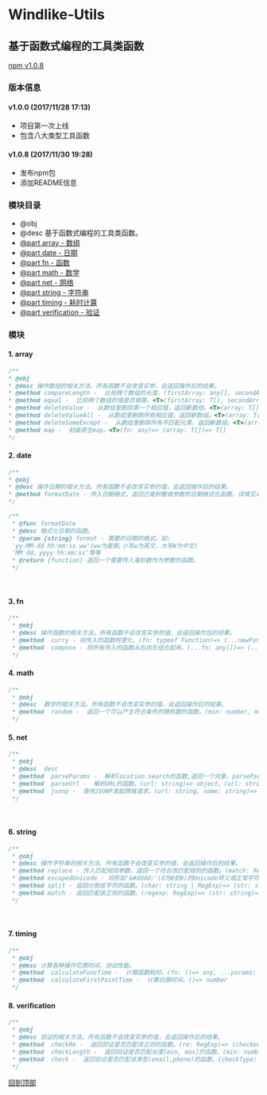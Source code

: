 # Windlike-Utils
## 基于函数式编程的工具类函数

<a href="https://www.npmjs.com/package/windlike-utils">npm v1.0.8</a>

### 版本信息
#### v1.0.0 (2017/11/28 17:13)  
* 项目第一次上线
* 包含八大类型工具函数

#### v1.0.8 (2017/11/30 19:28)  
* 发布npm包
* 添加README信息

### 模块目录

 * @obj
 * @desc  基于函数式编程的工具类函数。
 * [@part  array -  数组](#1-array)
 * [@part  date -  日期](#2-date)
 * [@part  fn -  函数](#3-fn)
 * [@part  math -  数学](#4-math)
 * [@part  net -  网络](#5-net)
 * [@part  string -  字符串](#6-string)
 * [@part  timing -  耗时计算](#7-timing)
 * [@part  verification -  验证](#8-verification)
 
 ### 模块
 
 #### 1. array
 ```Javascript
 /**
 * @obj
 * @desc 操作数组的相关方法。所有函数不会改变实参，会返回操作后的结果。
 * @method compareLength -  比较两个数组的长度。(firstArray: any[], secondArray: any[])=> number
 * @method equal -  比较两个数组的值是否相等。<T>(firstArray: T[], secondArray: T[])=> boolean
 * @method deleteValue -  从数组里删除第一个相应值，返回新数组。<T>(array: T[], value: T)=> T[]
 * @method deleteValueAll -  从数组里删除所有相应值，返回新数组。<T>(array: T[], value: T)=> T[]
 * @method deleteSomeExcept -  从数组里删除所有不匹配元素，返回新数组。<T>(array: T[], exceptArray: T[])=> T[]
 * @method map -  封装原生map。<T>(fn: any)=> (array: T[])=> T[]
 */
 ```
 
 #### 2. date
 ```Javascript
 /**
 * @obj
 * @desc 操作日期的相关方法。所有函数不会改变实参的值，会返回操作后的结果。
 * @method formatDate - 传入日期格式，返回已毫秒数做参数的日期格式化函数。详情见本函数。(format: string)=> (date: number)=> string
 */
```

```Javascript
/**  
 * @func formatDate
 * @desc 格式化日期的函数。
 * @param {string} format - 需要的日期的格式。如:  
 'yy-MM-dd hh:mm:ss ww'(ww为星期,小写w为英文，大写W为中文)  
 'MM dd，yyyy hh:mm:ss'等等
 * @return {function} 返回一个需要传入毫秒数作为参数的函数。
 */
```
 
#### 3. fn
```Javascript
/**
 * @obj
 * @desc 操作函数的相关方法。所有函数不会改变实参的值，会返回操作后的结果。
 * @method  curry - 将传入的函数柯里化。(fn: typeof Function)=> (...newParams: any[])=> any
 * @method  compose - 将所有传入的函数从右向左组合起来。(...fn: any[])=> (...params: any[])=> any
 */
```

#### 4. math
```Javascript
/**
 * @obj
 * @desc  数学的相关方法。所有函数不会改变实参的值，会返回操作后的结果。
 * @method  random -  返回一个可以产生符合条件的随机数的函数。(min: number, max: number, float: boolean)=> ()=> number
 */
```

#### 5. net
```Javascript
/**
 * @obj
 * @desc  desc
 * @method  parseParams -  解析location.search的函数,返回一个对象。parseParams: (locationSearch: string)=> object
 * @method  parseUrl -  解析URL的函数。(url: string)=> object。(url: string)=> object
 * @method  jsonp -  使用JSONP发起跨域请求。(url: string, name: string)=> Promise<{}>
 */
```
 
#### 6. string
```Javascript
/**
 * @obj
 * @desc 操作字符串的相关方法。所有函数不会改变实参的值，会返回操作后的结果。
 * @method replace - 传入匹配规则参数，返回一个符合改匹配规则的函数。(match: RegExp | string)=> (str: string, substitute: any)=> string
 * @method escapedUnicode - 将形如'&#dddd;'(d为0到9)的Unicode转义成正常字符。(str: string)=> string
 * @method split - 返回分割该字符的函数。(char: string | RegExp)=> (str: string)=> string[]
 * @method match - 返回匹配该正则的函数。(regexp: RegExp)=> (str: string)=> string[]
 */
```
 
#### 7. timing
```Javascript
/**
 * @obj
 * @desc 计算各种操作花费时间，测试性能。
 * @method  calculateFuncTime -  计算函数耗时。(fn: ()=> any, ...params: any[])=> number
 * @method  calculateFirstPaintTime -  计算白屏时间。()=> number
 */
```

#### 8. verification
```Javascript
/**
 * @obj
 * @desc 验证的相关方法。所有函数不会改变实参的值，会返回操作后的结果。
 * @method  checkRe -  返回验证是否匹配该正则的函数。(re: RegExp)=> (checkedStr: string)=> boolean
 * @method  checkLength -  返回验证是否匹配长度[min, max]的函数。(min: number, max: number)=> (str: string)=> boolean
 * @method  check -  返回验证是否匹配该类型(email,phone)的函数。(checkType: string)=> (checkedStr: string)=> boolean
 */
```

 [回到顶部](#Windlike-Utils)
